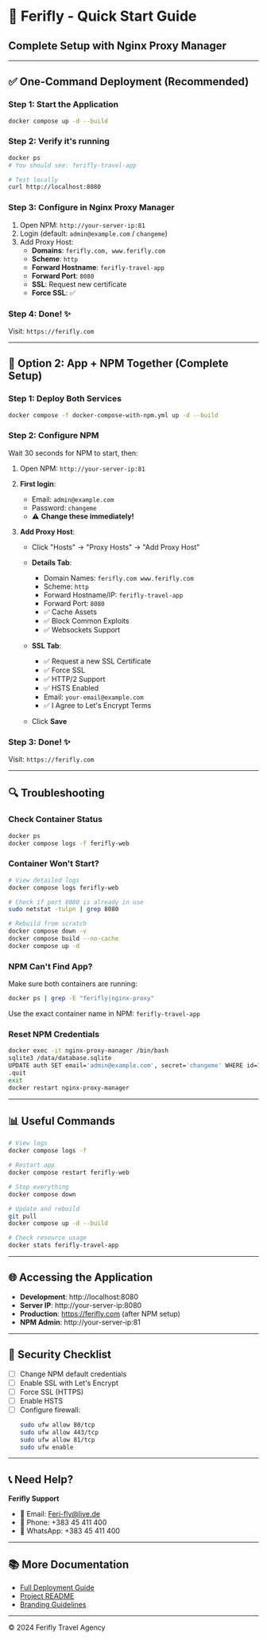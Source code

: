 # 🚀 Ferifly - Quick Start Guide

## Complete Setup with Nginx Proxy Manager

---

## ✅ One-Command Deployment (Recommended)

### Step 1: Start the Application
```bash
docker compose up -d --build
```

### Step 2: Verify it's running
```bash
docker ps
# You should see: ferifly-travel-app

# Test locally
curl http://localhost:8080
```

### Step 3: Configure in Nginx Proxy Manager
1. Open NPM: `http://your-server-ip:81`
2. Login (default: `admin@example.com` / `changeme`)
3. Add Proxy Host:
   - **Domains**: `ferifly.com, www.ferifly.com`
   - **Scheme**: `http`
   - **Forward Hostname**: `ferifly-travel-app`
   - **Forward Port**: `8080`
   - **SSL**: Request new certificate
   - **Force SSL**: ✅

### Step 4: Done! ✨
Visit: `https://ferifly.com`

---

## 🎯 Option 2: App + NPM Together (Complete Setup)

### Step 1: Deploy Both Services
```bash
docker compose -f docker-compose-with-npm.yml up -d --build
```

### Step 2: Configure NPM
Wait 30 seconds for NPM to start, then:

1. Open NPM: `http://your-server-ip:81`
2. **First login**:
   - Email: `admin@example.com`
   - Password: `changeme`
   - ⚠️ **Change these immediately!**

3. **Add Proxy Host**:
   - Click "Hosts" → "Proxy Hosts" → "Add Proxy Host"
   - **Details Tab**:
     - Domain Names: `ferifly.com www.ferifly.com`
     - Scheme: `http`
     - Forward Hostname/IP: `ferifly-travel-app`
     - Forward Port: `8080`
     - ✅ Cache Assets
     - ✅ Block Common Exploits
     - ✅ Websockets Support
   
   - **SSL Tab**:
     - ✅ Request a new SSL Certificate
     - ✅ Force SSL
     - ✅ HTTP/2 Support
     - ✅ HSTS Enabled
     - Email: `your-email@example.com`
     - ✅ I Agree to Let's Encrypt Terms
   
   - Click **Save**

### Step 3: Done! ✨
Visit: `https://ferifly.com`

---

## 🔍 Troubleshooting

### Check Container Status
```bash
docker ps
docker compose logs -f ferifly-web
```

### Container Won't Start?
```bash
# View detailed logs
docker compose logs ferifly-web

# Check if port 8080 is already in use
sudo netstat -tulpn | grep 8080

# Rebuild from scratch
docker compose down -v
docker compose build --no-cache
docker compose up -d
```

### NPM Can't Find App?
Make sure both containers are running:
```bash
docker ps | grep -E "ferifly|nginx-proxy"
```

Use the exact container name in NPM: `ferifly-travel-app`

### Reset NPM Credentials
```bash
docker exec -it nginx-proxy-manager /bin/bash
sqlite3 /data/database.sqlite
UPDATE auth SET email='admin@example.com', secret='changeme' WHERE id=1;
.quit
exit
docker restart nginx-proxy-manager
```

---

## 📊 Useful Commands

```bash
# View logs
docker compose logs -f

# Restart app
docker compose restart ferifly-web

# Stop everything
docker compose down

# Update and rebuild
git pull
docker compose up -d --build

# Check resource usage
docker stats ferifly-travel-app
```

---

## 🌐 Accessing the Application

- **Development**: http://localhost:8080
- **Server IP**: http://your-server-ip:8080
- **Production**: https://ferifly.com (after NPM setup)
- **NPM Admin**: http://your-server-ip:81

---

## 🔐 Security Checklist

- [ ] Change NPM default credentials
- [ ] Enable SSL with Let's Encrypt
- [ ] Force SSL (HTTPS)
- [ ] Enable HSTS
- [ ] Configure firewall:
  ```bash
  sudo ufw allow 80/tcp
  sudo ufw allow 443/tcp
  sudo ufw allow 81/tcp
  sudo ufw enable
  ```

---

## 📞 Need Help?

**Ferifly Support**
- 📧 Email: Feri-fly@live.de
- 📱 Phone: +383 45 411 400
- 💬 WhatsApp: +383 45 411 400

---

## 📚 More Documentation

- [Full Deployment Guide](DEPLOYMENT.md)
- [Project README](README.md)
- [Branding Guidelines](branding.md)

---

© 2024 Ferifly Travel Agency

